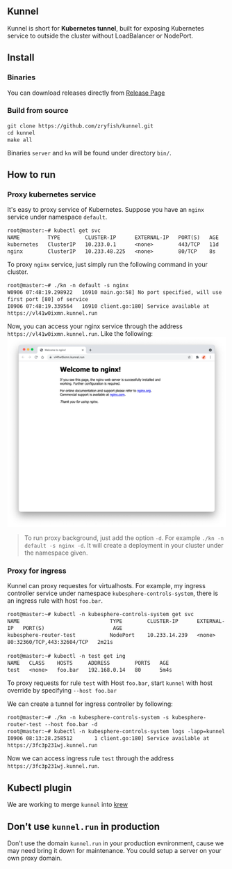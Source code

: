 ## Kunnel
Kunnel is short for **Kubernetes tunnel**, built for exposing Kubernetes service to outside the cluster without LoadBalancer or NodePort.

## Install

### Binaries
You can download releases directly from [Release Page](https://github.com/zryfish/kunnel/releases)

### Build from source
```
git clone https://github.com/zryfish/kunnel.git
cd kunnel
make all
```
Binaries `server` and `kn` will be found under directory `bin/`.

## How to run

### Proxy kubernetes service
It's easy to proxy service of Kubernetes. Suppose you have an `nginx` service under namespace `default`.

```shell
root@master:~# kubectl get svc
NAME         TYPE        CLUSTER-IP      EXTERNAL-IP   PORT(S)   AGE
kubernetes   ClusterIP   10.233.0.1      <none>        443/TCP   11d
nginx        ClusterIP   10.233.48.225   <none>        80/TCP    8s
```

To proxy `nginx` service, just simply run the following command in your cluster.
```
root@master:~# ./kn -n default -s nginx
W0906 07:48:19.298922   16910 main.go:58] No port specified, will use first port [80] of service
I0906 07:48:19.339564   16910 client.go:180] Service available at https://vl41w0ixmn.kunnel.run
```

Now, you can access your nginx service through the address `https://vl41w0ixmn.kunnel.run`. Like the following:
![Nginx](./docs/img/demo.png)


> To run proxy background, just add the option `-d`. For example `./kn -n default -s nginx -d`. It will create a deployment in your cluster under the namespace given.


### Proxy for ingress 
Kunnel can proxy requestes for virtualhosts. For example, my ingress controller service under namespace `kubesphere-controls-system`, there is an ingress rule with host `foo.bar`.
```
root@master:~# kubectl -n kubesphere-controls-system get svc
NAME                             TYPE        CLUSTER-IP      EXTERNAL-IP   PORT(S)                      AGE
kubesphere-router-test           NodePort    10.233.14.239   <none>        80:32360/TCP,443:32604/TCP   2m21s

root@master:~# kubectl -n test get ing
NAME   CLASS    HOSTS     ADDRESS        PORTS   AGE
test   <none>   foo.bar   192.168.0.14   80      5m4s
```

To proxy requests for rule `test` with Host `foo.bar`, start `kunnel` with host override by specifying `--host foo.bar`

We can create a tunnel for ingress controller by following:
```
root@master:~# ./kn -n kubesphere-controls-system -s kubesphere-router-test --host foo.bar -d
root@master:~# kubectl -n kubesphere-controls-system logs -lapp=kunnel
I0906 08:13:28.258512       1 client.go:180] Service available at https://3fc3p231wj.kunnel.run
```

Now we can access ingress rule `test` through the address `https://3fc3p231wj.kunnel.run`.

## Kubectl plugin
We are working to merge `kunnel` into [krew](https://github.com/kubernetes-sigs/krew)

## Don't use `kunnel.run` in production
Don't use the domain `kunnel.run` in your production evnironment, cause we may need bring it down for maintenance. You could setup a server on your own proxy domain.
